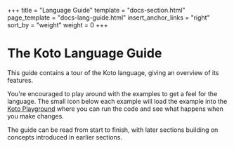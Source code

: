+++
title = "Language Guide"
template = "docs-section.html"
page_template = "docs-lang-guide.html"
insert_anchor_links = "right"
sort_by = "weight"
weight = 0
+++

# The Koto Language Guide

This guide contains a tour of the Koto language, giving an overview of its features.

You're encouraged to play around with the examples to get a feel for the language. 
The small icon below each example will load the example into the 
[Koto Playground](https://play.koto.dev) where you can run the code and see what 
happens when you make changes.

The guide can be read from start to finish, with later sections building on
concepts introduced in earlier sections.
